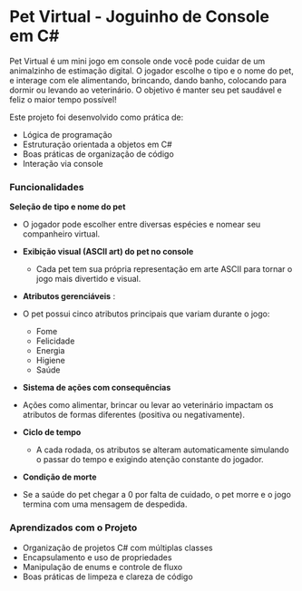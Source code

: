 # Pet Virtual - Joguinho de Console em C#
Pet Virtual é um mini jogo em console onde você pode cuidar de um animalzinho de estimação digital. O jogador escolhe o tipo e o nome do pet, e interage com ele alimentando, brincando, dando banho, colocando para dormir ou levando ao veterinário. O objetivo é manter seu pet saudável e feliz o maior tempo possível!

Este projeto foi desenvolvido como prática de:
- Lógica de programação
- Estruturação orientada a objetos em C#
- Boas práticas de organização de código
- Interação via console

### Funcionalidades
**Seleção de tipo e nome do pet**
  - O jogador pode escolher entre diversas espécies e nomear seu companheiro virtual.

- **Exibição visual (ASCII art) do pet no console**
  - Cada pet tem sua própria representação em arte ASCII para tornar o jogo mais divertido e visual.

-  **Atributos gerenciáveis** :
  - O pet possui cinco atributos principais que variam durante o jogo:
    - Fome
    - Felicidade
    - Energia
    - Higiene
    - Saúde

-  **Sistema de ações com consequências**
  - Ações como alimentar, brincar ou levar ao veterinário impactam os atributos de formas diferentes (positiva ou negativamente).

- **Ciclo de tempo**
  - A cada rodada, os atributos se alteram automaticamente simulando o passar do tempo e exigindo atenção constante do jogador.

-  **Condição de morte**
  - Se a saúde do pet chegar a 0 por falta de cuidado, o pet morre e o jogo termina com uma mensagem de despedida.

 ### Aprendizados com o Projeto
- Organização de projetos C# com múltiplas classes
- Encapsulamento e uso de propriedades
-  Manipulação de enums e controle de fluxo
-  Boas práticas de limpeza e clareza de código
